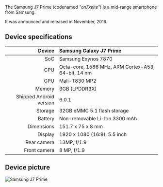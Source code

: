 The Samsung J7 Prime (codenamed _"on7xelte"_) is a mid-range smartphone from Samsung.

It was announced and released in November, 2016.

## Device specifications

| Device       | Samsung Galaxy J7 Prime                            |
| -----------: | :----------------------------------------------    |
| SoC          | Samsung Exynos 7870                                |
| CPU          | Octa-core, 1586 MHz, ARM Cortex-A53, 64-bit, 14 nm |
| GPU          | Mali-T830 MP2                                      |
| Memory       | 3GB (LPDDR3X)                                      |
| Shipped Android version | 6.0.1                                   |
| Storage      | 32GB eMMC 5.1 flash storage                        |
| Battery      | Non-removable Li-Ion 3300 mAh                      |
| Dimensions   | 151.7 x 75 x 8 mm                                  |
| Display      | 1920 x 1080 (16:9), 5.5  inch                      |
| Rear camera  | 13MP, f/1.9                                        |
| Front camera | 8 MP, f/1.9                                        |

## Device picture

![Samsung J7 Prime](https://www.screenshop.lt/wp-content/uploads/2020/02/Samsung-Galaxy-J7-Prime-NEW.jpg)
